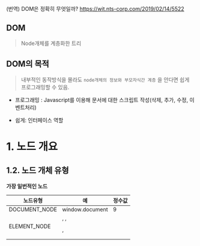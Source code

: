 (번역) DOM은 정확히 무엇일까? https://wit.nts-corp.com/2019/02/14/5522

## DOM

> Node개체를 계층화한 트리



## DOM의 목적 

> 내부적인 동작방식을 몰라도 `node개체의 정보와 부모자식간 계층` 을 안다면 쉽게 프로그래밍할 수 있음.

- 프로그래밍 : Javascript를 이용해 문서에 대한 스크립트 작성(삭제, 추가, 수정, 이벤트처리)

- 쉽게: 인터페이스 역할

# 1. 노드 개요





## 1.2. 노드 개체 유형

**가장 일번적인 노드**

| 노드유형               | 예                                                           | 정수값 |
| ---------------------- | ------------------------------------------------------------ | ------ |
| DOCUMENT_NODE          | window.document                                              | 9      |
| ELEMENT_NODE           | <body>, <a>, <p>, <script> 등등                              | 1      |
| ATTRIBUTE_NODE         | <div class="ab"> 에서 class="ab"                             | 2      |
| TEXT_NODE              | <p>Hi</p> 에서 HI (줄바꿈과 공백을 포함한 HTML문서 내의 텍스트문자) | 3      |
| DOCUMENT_FRAGMENT_NODE | document.createDocumentFragment()                            | 11     |
| DOCUMENT_TYPE_NODE     | <!DOCTYPE html>                                              | 10     |

<img src="./img/노드유형.png">

​	

- ATTRIBUTE_NDOE는 실제 DOM 트리구조의 일부가 아님(역사적인 이유로 목록에 포함될 뿐)
  - DOM4 에서 사용금지됨
- COMMENT_NODE는 거의 TEXT_NODE와 동일

| 인터페이스 / 생성자                  | nodeType | 예시                   |      |
| ------------------------------------ | -------- | ---------------------- | ---- |
| HTML * Element (예: HTMLBodyElement) | 1        | Element_NODE           |      |
| Text                                 | 3        | TEXT_NODE              |      |
| Attr                                 | 2        | ATTRIBUTE_NODE         |      |
| HTML_Document                        | 9        | DOCUMENT_NODE          |      |
| DocumentFragment                     | 11       | DOCUMENT_FRAGMENT_NODE |      |
| DocumentType                         | 10       | DOCUMENT_TYPE_NODE     |      |



## 1.3. Node 개체로부터 상속받은 하위 노드 개체

<img src="./img/NODE TREE.png">

```
Object
  └ Node
      ├ Element
      │     └ HTMLElement 
      │             └ 겁나많아 (HTML*Element , * 자리에 들어갈 단어: Head, Body, Title, Input, Table, Paragraph, 등등)       ├ Attr
      ├ CharacterData
      │     └ Text
      ├ Docuement
      │     └ HTMLDocuement
      └ DocuementFragment        
   
```



## 1.4. 노드를 다루자 (속성 및 메서드)

1. Node

   - 속성
     - childNodes
     - firstChild
     - nextSibling
     - **nodeName**
     - **nodeType**
     - nodeValue
     - parentNode
     - previousSibling

   - 메서드

     - appendChild()

     - cloneNode()

     - compareDocumentPosition()

     - contains()

     - hasChildNodes()

     - insertBefore()

     - isEqualNode()

     - removeChild()

     - replaceChild()

       

2. Document 

   - 메서드
     - document.createElement()
     - document.createTextNode()

3. HTML * Element

   - 속성
     - innerHTML
     - outerHTML
     - textContent
     - innerText
     - outerText
     - firstElementChild
     - lastElementChild
     - nextElementChild
     - previousElementChild
     - children
   - 메서드
     - insertAdjacentHTML()



## 1.6 노드 값 nodeValue (오직 Text와 Comment를 출력하기 위한 것)

> nodeValue 속성은 Text 와 Comment를 제외하고 null값을 반환함

**(Text, Comment 일 경우 nodeValue 값)	textContent 속성값 출력** 

**(그 외)	null**



<hr>
## 참고
**현 노드의 자식 노드인 Text, Coment 포함한 경우** 

- childNodes  
- firstChild

**현 노드의 자식 노드들 중 TextNode, Comment 노드를 무시할 경우**

* children
* firstElementChild
* lastElementChild

https://hogni.tistory.com/122      

https://m.blog.naver.com/PostView.nhn?blogId=yoon980208&logNo=221470007783&proxyReferer=https:%2F%2Fwww.google.com%2F

https://www.zerocho.com/category/JavaScript/post/573b4165a54b5e8427432948

<hr>
## 1.7 ElementNode, TextNode 생성 (create * 메소드 사용하여)

### 추가는 1.10 에서 다룸

```js
var elementNode = document.createElement('div');
var textNode = document.createTextNode('Hi');
var commentNode = document.createComment('안녕');
console.log(elementNode, elementNode.nodeType, elementNode.nodeName);
console.log(textNode, textNode.nodeType, textNode.nodeName);
console.log(commentNode, commentNode.nodeType, commentNode.nodeName);

console.dir(elementNode)
console.dir(textNode)
console.dir(commentNode)
/*
createElement('{tagName}')
	1. Element 개체를 생성
	2. Element 개체의 tagName 속성값과 createElementt의 파라미터와 동일하다

createAttribute는 사용금지
	1. 대신 setAttribute, gettAttribute, removeAttribute 를 사용한다

createComment() 메소드도 존재함
*/
```

- `console.log는 요소를 HTML과 같은 트리 구조로 출력합니다.`
- `console.dir은 요소를 JSON과 같은 트리 구조로 출력합니다.`



## 1.8/ 1.9 ElementNode, TextNode 생성 (속성에 속성값을 지정하여)

${HTML *Element 노드} .**innerHTML** = '\<strong>Hi\</strong>'

> Element 노드의 자식요소로 \<strong>Hi\</strong> 가 DOM에 추가됨
>
> HTML파서를 호출하여 성능을 악화시킴, 아래 textContent를 사용할 것 권장

${HTML *Element 노드} .**outterHTML** = '\<strong>Hi\</strong>'

> **Element 노드가 \<strong>Hi\</strong> 로 교체됨**
>
> Element 노드는 없어짐

${HTML *Element 노드} .**textContent** = '메롱'

> **Text노드가 생성**
>
> innerHTML, innerText, outerText, textContent 의 속성값이 '메롱'으로 변경됨
>
> **속성값을 읽을 때)** display:none이 적용된 자식요소의 텍스트까지 보여주고 싶을 때는 `textContent` 를 사용한다

<hr>

### 다음은 비표준 확장임

${HTML *Element 노드} .**innerText**= '메롱'

> **Text노드 생성**
>
> \<script> 태그에서는 동작 안함
>
> **속성값을 읽을 때)**  display:none이 적용된 자식요소의 텍스트를 무시하고 보여주고 싶을 때는 `textContent` 를 사용한다

${HTML *Element 노드} .**outerText**= '메롱'

> **Text노드 생성**
>
> Text노드로 교체됨
>
> Element 노드는 없어짐

<hr>

${HTML *Element 노드} .insertAdjacentHTML('${option}', '${HTML태그 string}');

>option : beforebegin, afterbegin, beforeend, afterend
>
>HTML *Element가 부모 요소를 갖지 않을 경우 위 1, 4번째 옵션사용 불가
>
>HTML *Element 의 열린태그 , 닫힌태그를 대상으로 앞 뒤에 노드를 추가할 수 있다



## 1.10 노드개체 추가하기 

타겟노드**.appendChild**(대상노드)

>타겟노드의 마지막 자식노드로 추가됨
>
>append() 와 동일한 기능이나 append()는 InterExplorer11에서 불가능하여 잘 안씀

타겟노드**.insertBefore**(대상노드, 자식노드中 타겟이 되는 노드)

>타겟이 되는 자식노드 앞에 추가됨

그 외 prepend(), before(), after()가 있으니 검색해서 잘 사용할 것

## 1.11 



<hr> 

## ParentNode vs ParentElement





<hr>











## Value값 읽어오기

- `form 요소(input 등) 의 값` : .value 
- `그 외 div 나 span 등의 요소`:  .textContent

